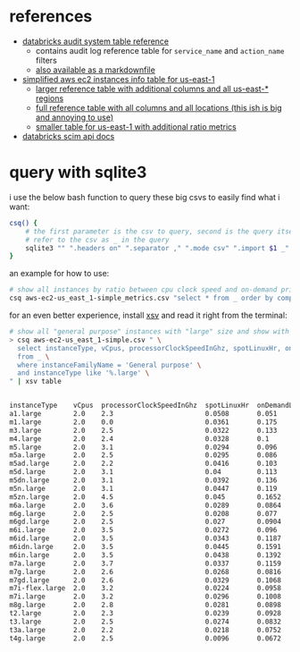 # references
- [databricks audit system table reference](./databricks/atabricks-system_table-audit-ref.csv)
  * contains audit log reference table for `service_name` and `action_name` filters
  * [also available as a markdownfile](./databricks/databricks-system_table-audit-ref.md)
- [simplified aws ec2 instances info table for us-east-1](./aws/aws-ec2-us_east_1-simple.csv)
  * [larger reference table with additional columns and all us-east-* regions](./aws/aws-ec2-us_east-extra.csv)
  * [full reference table with all columns and all locations (this ish is big and annoying to use)](./aws/aws-ec2-ref.csv)
  * [smaller table for us-east-1 with additional ratio metrics](./aws/aws-ec2-us_east_1-simple_metrics.csv)
- [databricks scim api docs](./databricks/databricks-scim_api-v2.1.md)

# query with sqlite3
i use the below bash function to query these big csvs to easily find what i want:
```bash
csq() {
    # the first parameter is the csv to query, second is the query itself
    # refer to the csv as _ in the query
    sqlite3 "" ".headers on" ".separator ," ".mode csv" ".import $1 _" "$2"
}
```
an example for how to use:
```bash
# show all instances by ratio between cpu clock speed and on-demand pricing
csq aws-ec2-us_east_1-simple_metrics.csv "select * from _ order by comp_price_ratio"
```
for an even better experience, install [xsv](https://github.com/BurntSushi/xsv) and read it right from the terminal:
```bash
# show all "general purpose" instances with "large" size and show with xsv
> csq aws-ec2-us_east_1-simple.csv " \
  select instanceType, vCpus, processorClockSpeedInGhz, spotLinuxHr, onDemandLinuxHr \
  from _ \
  where instanceFamilyName = 'General purpose' \
  and instanceType like '%.large' \
" | xsv table


instanceType    vCpus  processorClockSpeedInGhz  spotLinuxHr  onDemandLinuxHr
a1.large        2.0    2.3                       0.0508       0.051
m1.large        2.0    0.0                       0.0361       0.175
m3.large        2.0    2.5                       0.0322       0.133
m4.large        2.0    2.4                       0.0328       0.1
m5.large        2.0    3.1                       0.0294       0.096
m5a.large       2.0    2.5                       0.0295       0.086
m5ad.large      2.0    2.2                       0.0416       0.103
m5d.large       2.0    3.1                       0.04         0.113
m5dn.large      2.0    3.1                       0.0392       0.136
m5n.large       2.0    3.1                       0.0447       0.119
m5zn.large      2.0    4.5                       0.045        0.1652
m6a.large       2.0    3.6                       0.0289       0.0864
m6g.large       2.0    2.5                       0.0208       0.077
m6gd.large      2.0    2.5                       0.027        0.0904
m6i.large       2.0    3.5                       0.0272       0.096
m6id.large      2.0    3.5                       0.0343       0.1187
m6idn.large     2.0    3.5                       0.0445       0.1591
m6in.large      2.0    3.5                       0.0438       0.1392
m7a.large       2.0    3.7                       0.0337       0.1159
m7g.large       2.0    2.6                       0.0268       0.0816
m7gd.large      2.0    2.6                       0.0329       0.1068
m7i-flex.large  2.0    3.2                       0.0224       0.0958
m7i.large       2.0    3.2                       0.0296       0.1008
m8g.large       2.0    2.8                       0.0281       0.0898
t2.large        2.0    2.3                       0.0239       0.0928
t3.large        2.0    2.5                       0.0274       0.0832
t3a.large       2.0    2.2                       0.0218       0.0752
t4g.large       2.0    2.5                       0.0096       0.0672
```
